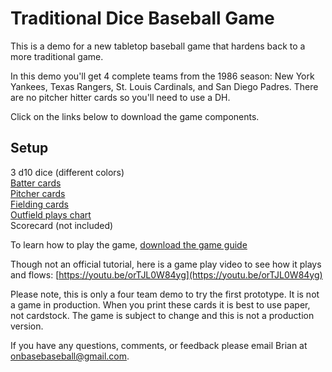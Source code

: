 # Traditional Dice Baseball Game
This is a demo for a new tabletop baseball game that hardens back to a more traditional game.

In this demo you'll get 4 complete teams from the 1986 season: New York Yankees, Texas Rangers, St. Louis Cardinals, and San Diego Padres. There are no pitcher hitter cards so you'll need to use a DH. 

Click on the links below to download the game components.

## Setup

3 d10 dice (different colors)\
[Batter cards](https://github.com/brianhaferkamp/traditionaldicebaseballgame/raw/main/quick_pitch_baseball_batters.pdf)\
[Pitcher cards](https://github.com/brianhaferkamp/traditionaldicebaseballgame/raw/main/quick_pitch_baseball_pitchers.pdf)\
[Fielding cards](https://github.com/brianhaferkamp/traditionaldicebaseballgame/raw/main/quick_pitch_baseball_fielding.pdf)\
[Outfield plays chart](https://github.com/brianhaferkamp/traditionaldicebaseballgame/raw/main/quick_pitch_outfield_outs.pdf)\
Scorecard (not included)

To learn how to play the game, [download the game guide](https://github.com/brianhaferkamp/traditionaldicebaseballgame/raw/main/Baseball%20Game%20Guide.pdf)

Though not an official tutorial, here is a game play video to see how it plays and flows:
[https://youtu.be/orTJL0W84yg](https://youtu.be/orTJL0W84yg)

Please note, this is only a four team demo to try the first prototype. It is not a game in production. When you print these cards it is best to use paper, not cardstock. The game is subject to change and this is not a production version. 

If you have any questions, comments, or feedback please email Brian at onbasebaseball@gmail.com.
